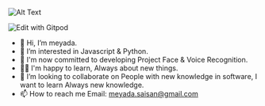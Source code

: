 ![Alt Text](https://media.giphy.com/media/gBHkpU0Xsso7AOyiaZ/giphy.gif)


![Edit with Gitpod](https://www.codewars.com/users/meliy-meyada/badges/large)

 

- 👋 Hi, I’m meyada.
- 👀 I’m interested in Javascript & Python.
- 🌱 I'm now committed to developing Project Face & Voice Recognition. 
- 👩‍💻 I'm happy to learn, Always about new things.
- 💞️ I’m looking to collaborate on People with new knowledge in software,
I want to learn Always new knowledge.
- 📫 How to reach me Email: meyada.saisan@gmail.com

<!--START_SECTION:badges-->
<!--END_SECTION:badges-->
